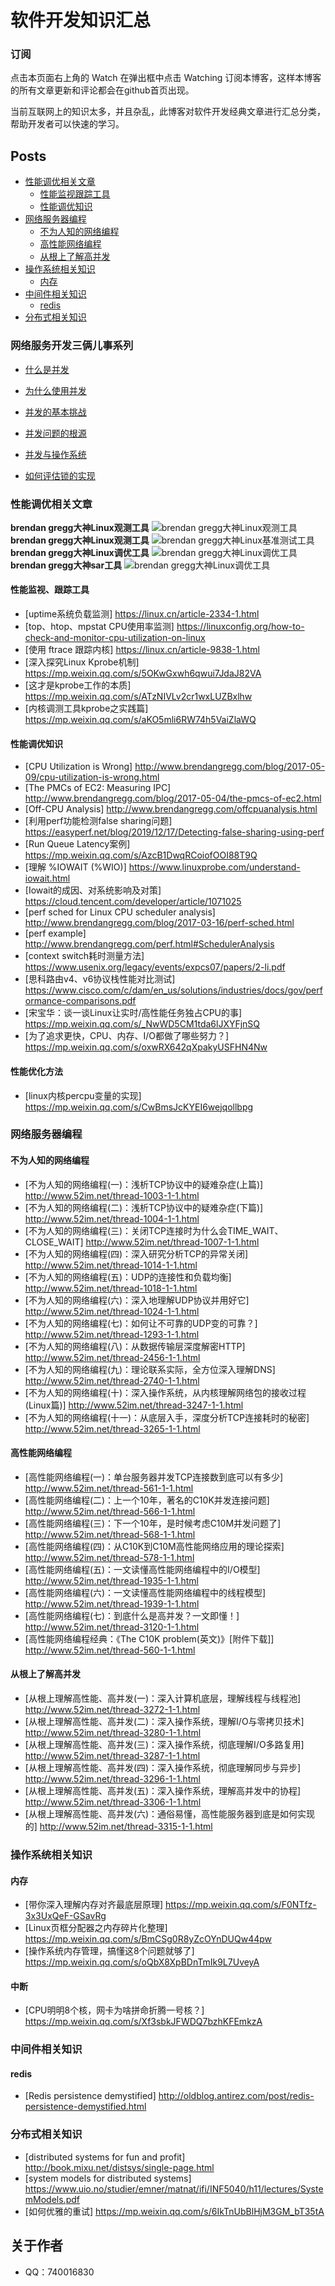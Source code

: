 软件开发知识汇总
========

### 订阅
点击本页面右上角的 Watch 在弹出框中点击 Watching 订阅本博客，这样本博客的所有文章更新和评论都会在github首页出现。

当前互联网上的知识太多，并且杂乱，此博客对软件开发经典文章进行汇总分类，帮助开发者可以快速的学习。

## Posts
* [性能调优相关文章](#性能调优相关文章)<br>
     * [性能监视跟踪工具](#性能监视跟踪工具)<br>
     * [性能调优知识](#性能调优知识)<br>
* [网络服务器编程](#网络服务器编程)<br>
     * [不为人知的网络编程](#不为人知的网络编程)<br>
     * [高性能网络编程](#高性能网络编程)<br>
     * [从根上了解高并发](#从根上了解高并发)<br>
* [操作系统相关知识](#操作系统相关知识)<br>
     * [内存](#内存)<br>
* [中间件相关知识](#中间件相关知识)<br>
     * [redis](#redis)<br>
* [分布式相关知识](#分布式相关知识)<br>

### 网络服务开发三俩儿事系列

- [什么是并发](https://github.com/o-my-god/Blog/wiki/什么是并发)

- [为什么使用并发](https://github.com/o-my-god/Blog/wiki/为什么使用并发)

- [并发的基本挑战](https://github.com/o-my-god/Blog/wiki/并发的基本挑战)

- [并发问题的根源](https://github.com/o-my-god/Blog/wiki/并发问题的根源)

- [并发与操作系统](https://github.com/o-my-god/Blog/wiki/并发和操作系统)

- [如何评估锁的实现](https://github.com/o-my-god/Blog/wiki/如何评估锁的实现)

### 性能调优相关文章
**brendan gregg大神Linux观测工具**
![brendan gregg大神Linux观测工具](https://github.com/o-my-god/Blog/blob/master/resource/linux_observability_tools.png "brendan gregg大神Linux观测工具")
**brendan gregg大神Linux观测工具**
![brendan gregg大神Linux基准测试工具](https://github.com/o-my-god/Blog/blob/master/resource/linux_benchmarking_tools.png)
**brendan gregg大神Linux调优工具**
![brendan gregg大神Linux调优工具](https://github.com/o-my-god/Blog/blob/master/resource/linux_tuning_tools.png)
**brendan gregg大神sar工具**
![brendan gregg大神Linux调优工具](https://github.com/o-my-god/Blog/blob/master/resource/linux_observability_sar.png)

#### 性能监视、跟踪工具
- [uptime系统负载监测] https://linux.cn/article-2334-1.html 
- [top、htop、mpstat CPU使用率监测] https://linuxconfig.org/how-to-check-and-monitor-cpu-utilization-on-linux
- [使用 ftrace 跟踪内核] https://linux.cn/article-9838-1.html
- [深入探究Linux Kprobe机制] https://mp.weixin.qq.com/s/5OKwGxwh6qwui7JdaJ82VA
- [这才是kprobe工作的本质] https://mp.weixin.qq.com/s/ATzNIVLv2cr1wxLUZBxlhw
- [内核调测工具kprobe之实践篇] https://mp.weixin.qq.com/s/aKO5mli6RW74h5VaiZlaWQ

#### 性能调优知识
- [CPU Utilization is Wrong] http://www.brendangregg.com/blog/2017-05-09/cpu-utilization-is-wrong.html
- [The PMCs of EC2: Measuring IPC] http://www.brendangregg.com/blog/2017-05-04/the-pmcs-of-ec2.html
- [Off-CPU Analysis] http://www.brendangregg.com/offcpuanalysis.html
- [利用perf功能检测false sharing问题] https://easyperf.net/blog/2019/12/17/Detecting-false-sharing-using-perf
- [Run Queue Latency案例] https://mp.weixin.qq.com/s/AzcB1DwqRCoiofOOI88T9Q
- [理解 %IOWAIT (%WIO)] https://www.linuxprobe.com/understand-iowait.html
- [Iowait的成因、对系统影响及对策] https://cloud.tencent.com/developer/article/1071025
- [perf sched for Linux CPU scheduler analysis] http://www.brendangregg.com/blog/2017-03-16/perf-sched.html
- [perf example] http://www.brendangregg.com/perf.html#SchedulerAnalysis
- [context switch耗时测量方法] https://www.usenix.org/legacy/events/expcs07/papers/2-li.pdf
- [思科路由v4、v6协议栈性能对比测试] https://www.cisco.com/c/dam/en_us/solutions/industries/docs/gov/performance-comparisons.pdf
- [宋宝华：谈一谈Linux让实时/高性能任务独占CPU的事] https://mp.weixin.qq.com/s/_NwWD5CM1tda6lJXYFjnSQ
- [为了追求更快，CPU、内存、I/O都做了哪些努力？] https://mp.weixin.qq.com/s/oxwRX642qXpakyUSFHN4Nw

#### 性能优化方法
- [linux内核percpu变量的实现] https://mp.weixin.qq.com/s/CwBmsJcKYEI6wejqollbpg

### 网络服务器编程
#### 不为人知的网络编程
- [不为人知的网络编程(一)：浅析TCP协议中的疑难杂症(上篇)] http://www.52im.net/thread-1003-1-1.html
- [不为人知的网络编程(二)：浅析TCP协议中的疑难杂症(下篇)] http://www.52im.net/thread-1004-1-1.html
- [不为人知的网络编程(三)：关闭TCP连接时为什么会TIME_WAIT、CLOSE_WAIT] http://www.52im.net/thread-1007-1-1.html
- [不为人知的网络编程(四)：深入研究分析TCP的异常关闭] http://www.52im.net/thread-1014-1-1.html
- [不为人知的网络编程(五)：UDP的连接性和负载均衡] http://www.52im.net/thread-1018-1-1.html
- [不为人知的网络编程(六)：深入地理解UDP协议并用好它] http://www.52im.net/thread-1024-1-1.html
- [不为人知的网络编程(七)：如何让不可靠的UDP变的可靠？] http://www.52im.net/thread-1293-1-1.html
- [不为人知的网络编程(八)：从数据传输层深度解密HTTP] http://www.52im.net/thread-2456-1-1.html
- [不为人知的网络编程(九)：理论联系实际，全方位深入理解DNS] http://www.52im.net/thread-2740-1-1.html
- [不为人知的网络编程(十)：深入操作系统，从内核理解网络包的接收过程(Linux篇)] http://www.52im.net/thread-3247-1-1.html
- [不为人知的网络编程(十一)：从底层入手，深度分析TCP连接耗时的秘密] http://www.52im.net/thread-3265-1-1.html

#### 高性能网络编程
- [高性能网络编程(一)：单台服务器并发TCP连接数到底可以有多少] http://www.52im.net/thread-561-1-1.html
- [高性能网络编程(二)：上一个10年，著名的C10K并发连接问题] http://www.52im.net/thread-566-1-1.html
- [高性能网络编程(三)：下一个10年，是时候考虑C10M并发问题了] http://www.52im.net/thread-568-1-1.html
- [高性能网络编程(四)：从C10K到C10M高性能网络应用的理论探索] http://www.52im.net/thread-578-1-1.html
- [高性能网络编程(五)：一文读懂高性能网络编程中的I/O模型] http://www.52im.net/thread-1935-1-1.html
- [高性能网络编程(六)：一文读懂高性能网络编程中的线程模型] http://www.52im.net/thread-1939-1-1.html
- [高性能网络编程(七)：到底什么是高并发？一文即懂！] http://www.52im.net/thread-3120-1-1.html
- [高性能网络编程经典：《The C10K problem(英文)》[附件下载]] http://www.52im.net/thread-560-1-1.html

#### 从根上了解高并发
- [从根上理解高性能、高并发(一)：深入计算机底层，理解线程与线程池] http://www.52im.net/thread-3272-1-1.html
- [从根上理解高性能、高并发(二)：深入操作系统，理解I/O与零拷贝技术] http://www.52im.net/thread-3280-1-1.html
- [从根上理解高性能、高并发(三)：深入操作系统，彻底理解I/O多路复用] http://www.52im.net/thread-3287-1-1.html
- [从根上理解高性能、高并发(四)：深入操作系统，彻底理解同步与异步] http://www.52im.net/thread-3296-1-1.html
- [从根上理解高性能、高并发(五)：深入操作系统，理解高并发中的协程] http://www.52im.net/thread-3306-1-1.html
- [从根上理解高性能、高并发(六)：通俗易懂，高性能服务器到底是如何实现的] http://www.52im.net/thread-3315-1-1.html

### 操作系统相关知识
#### 内存
- [带你深入理解内存对齐最底层原理] https://mp.weixin.qq.com/s/F0NTfz-3x3UxQeF-GSavRg
- [Linux页框分配器之内存碎片化整理] https://mp.weixin.qq.com/s/BmCSg0R8yZcOYnDUQw44pw
- [操作系统内存管理，搞懂这8个问题就够了] https://mp.weixin.qq.com/s/oQbX8XpBDnTmIk9L7UveyA

#### 中断
- [CPU明明8个核，网卡为啥拼命折腾一号核？] https://mp.weixin.qq.com/s/Xf3sbkJFWDQ7bzhKFEmkzA

### 中间件相关知识
#### redis
- [Redis persistence demystified] http://oldblog.antirez.com/post/redis-persistence-demystified.html

### 分布式相关知识
- [distributed systems for fun and profit] http://book.mixu.net/distsys/single-page.html
- [system models for distributed systems] https://www.uio.no/studier/emner/matnat/ifi/INF5040/h11/lectures/SystemModels.pdf
- [如何优雅的重试] https://mp.weixin.qq.com/s/6IkTnUbBlHjM3GM_bT35tA

## 关于作者
- QQ：740016830
